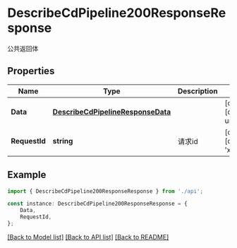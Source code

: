 # DescribeCdPipeline200ResponseResponse

公共返回体

## Properties

Name | Type | Description | Notes
------------ | ------------- | ------------- | -------------
**Data** | [**DescribeCdPipelineResponseData**](DescribeCdPipelineResponseData.md) |  | [optional] [default to undefined]
**RequestId** | **string** | 请求id | [optional] [default to 'xxxxx']

## Example

```typescript
import { DescribeCdPipeline200ResponseResponse } from './api';

const instance: DescribeCdPipeline200ResponseResponse = {
    Data,
    RequestId,
};
```

[[Back to Model list]](../README.md#documentation-for-models) [[Back to API list]](../README.md#documentation-for-api-endpoints) [[Back to README]](../README.md)
